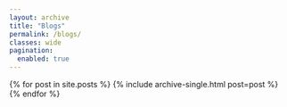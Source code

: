```yaml
---
layout: archive       
title: "Blogs"
permalink: /blogs/
classes: wide
pagination:
  enabled: true 
---
```


<div class="posts-list grid grid-cols-1 gap-6">
  {% for post in site.posts %}
    {% include archive-single.html post=post %}
  {% endfor %}
</div>
